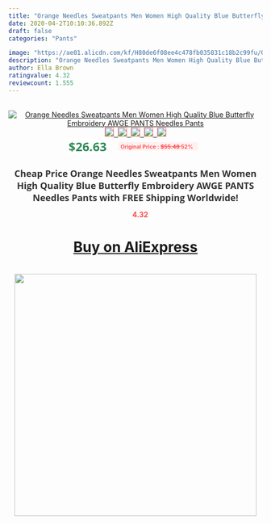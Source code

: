 ```yaml
---
title: "Orange Needles Sweatpants Men Women High Quality Blue Butterfly Embroidery AWGE PANTS Needles Pants"
date: 2020-04-2T10:10:36.892Z
draft: false
categories: "Pants"

image: "https://ae01.alicdn.com/kf/H80de6f08ee4c478fb035831c18b2c99fu/Orange-Needles-Sweatpants-Men-Women-High-Quality-Blue-Butterfly-Embroidery-AWGE-PANTS-Needles-Pants.jpg"
description: "Orange Needles Sweatpants Men Women High Quality Blue Butterfly Embroidery AWGE PANTS Needles Pants"
author: Ella Brown
ratingvalue: 4.32
reviewcount: 1.555
---
```

<br>
<div style="text-align: center;">
<a href="https://s.click.aliexpress.com/e/_A84kEt" target="_blank" rel="nofollow noopener noreferrer"><img alt="Orange Needles Sweatpants Men Women High Quality Blue Butterfly Embroidery AWGE PANTS Needles Pants" class="magnifier-image" src="https://ae01.alicdn.com/kf/H80de6f08ee4c478fb035831c18b2c99fu/Orange-Needles-Sweatpants-Men-Women-High-Quality-Blue-Butterfly-Embroidery-AWGE-PANTS-Needles-Pants.jpg_640x640.jpg">
<br>
<img style="border:1px solid salmon" src="https://ae01.alicdn.com/kf/H80de6f08ee4c478fb035831c18b2c99fu/Orange-Needles-Sweatpants-Men-Women-High-Quality-Blue-Butterfly-Embroidery-AWGE-PANTS-Needles-Pants.jpg_120x120.jpg">&nbsp;&nbsp;<img style="border:1px solid salmon" src="https://ae01.alicdn.com/kf/Hc156765b23a54e68bb186459fd86663cf/Orange-Needles-Sweatpants-Men-Women-High-Quality-Blue-Butterfly-Embroidery-AWGE-PANTS-Needles-Pants.jpg_120x120.jpg">&nbsp;&nbsp;<img style="border:1px solid salmon" src="https://ae01.alicdn.com/kf/He6dfbc84cdd84d4abb08e76995af55e5q/Orange-Needles-Sweatpants-Men-Women-High-Quality-Blue-Butterfly-Embroidery-AWGE-PANTS-Needles-Pants.jpg_120x120.jpg">&nbsp;&nbsp;<img style="border:1px solid salmon" src="https://ae01.alicdn.com/kf/H46d3e60edf464576bc996f9cbb7a2dc53/Orange-Needles-Sweatpants-Men-Women-High-Quality-Blue-Butterfly-Embroidery-AWGE-PANTS-Needles-Pants.jpg_120x120.jpg">&nbsp;&nbsp;<img style="border:1px solid salmon" src="https://ae01.alicdn.com/kf/Hba05b5531e4740b08a89bd1797fd7d419/Orange-Needles-Sweatpants-Men-Women-High-Quality-Blue-Butterfly-Embroidery-AWGE-PANTS-Needles-Pants.jpg_120x120.jpg"></a></div><br0>
<div style="text-align: center;"><span style="background-color: white; border: 0px; box-sizing: border-box; color: seagreen; display: inline-block; font-family: &quot;open sans&quot; , &quot;arial&quot; , &quot;helvetica&quot; , sans-serif , &quot;heiti&quot;; font-size: 24px; font-stretch: inherit; font-weight: 700; line-height: inherit; margin: 0px 10px 0px 0px; padding: 0px; vertical-align: middle;">$26.63 </span>
<span style="background: rgb(255 , 241 , 241); border-radius: 3px; border: 0px; box-sizing: border-box; color: #ff4747; display: inline-block; font-family: inherit; font-size: 12px; font-stretch: inherit; font-style: inherit; font-variant: inherit; font-weight: 600; line-height: inherit; margin: 0px; padding: 2px 5px; transform: scale(0.9); vertical-align: middle;">Original Price : <b style="text-decoration: line-through;">$55.48 </b> 52%&nbsp;&nbsp;</span></div>
<h1 style="color: #333333; display: inline-block; font-family: &quot;open sans&quot; , &quot;arial&quot; , &quot;helvetica&quot; , sans-serif , &quot;heiti&quot;; font-size: 18px; font-stretch: inherit; font-weight: 700; text-align: center;">Cheap Price Orange Needles Sweatpants Men Women High Quality Blue Butterfly Embroidery AWGE PANTS Needles Pants with FREE Shipping Worldwide!</h1>
<div style="color: #ff4747; text-align: center;">
<img src="https://4.bp.blogspot.com/-M0ZcTcb-5uY/XleCXlxnR4I/AAAAAAAAAEc/OrjgMkXV1oMQFaCRZj5HQwOCBcu3w1FegCPcBGAYYCw/s1600/star.png" style="height: 15px;">&nbsp;<b>4.32</b></div>
<div class="button_cont" align="center"><a class="buynow_a" href="https://s.click.aliexpress.com/e/_A84kEt" target="_blank" rel="nofollow noopener noreferrer"><H1>Buy on AliExpress</H1></a></div><br>
<div class="separator" style="clear: both; text-align: center;">
<img src="https://lh3.googleusercontent.com/-pTy5HemUv9M/XlePHvY0dAI/AAAAAAAAAE4/0nX5iRUoIWY8eMW9Dpxeirr157OZliDIgCLcBGAsYHQ/s1600/badge.gif" width="480">
</div>

